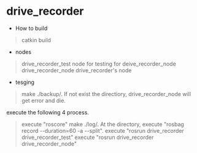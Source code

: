 # drive_recorder

- How to build
>catkin build

- nodes
>drive_recorder_test
  node for testing for deive_recorder_node
>drive_recorder_node
  drive_recorder's node

- tesging
>make ./backup/. If not exist the directiory, drive_recorder_node will get error and die.

execute the following 4 process.
>execute "roscore"
>make ./log/. 
 At the directory, execute "rosbag record --duration=60  -a --split".
>execute "rosrun drive_recorder drive_recorder_test"
>execute "rosrun drive_recorder drive_recorder_node"


